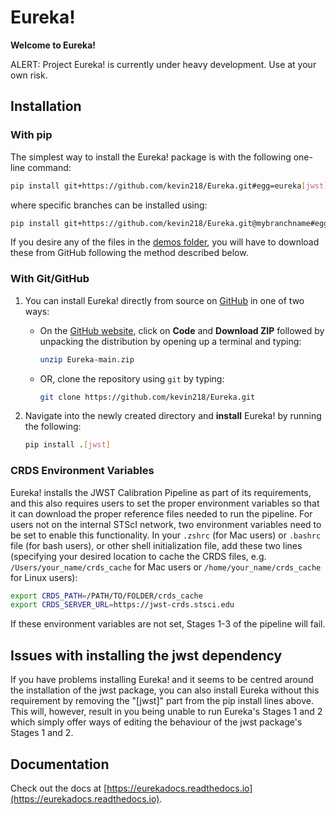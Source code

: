 # Eureka!

**Welcome to Eureka!**

ALERT: Project Eureka! is currently under heavy development. Use at your own risk.

## Installation

### With pip

The simplest way to install the Eureka! package is with the following one-line command:

```bash
pip install git+https://github.com/kevin218/Eureka.git#egg=eureka[jwst]
```

where specific branches can be installed using:

```bash
pip install git+https://github.com/kevin218/Eureka.git@mybranchname#egg=eureka[jwst]
```

If you desire any of the files in the [demos folder](https://github.com/kevin218/Eureka/tree/main/demos), you will have to download these from
GitHub following the method described below.

### With Git/GitHub

1. You can install Eureka! directly from source on [GitHub](http://github.com/kevin218/Eureka) in one of two ways:
	- On the [GitHub website](http://github.com/kevin218/Eureka), click on **Code** and **Download ZIP** followed by unpacking the distribution by opening up a terminal and typing:

		```bash
		unzip Eureka-main.zip
		```

	- OR, clone the repository using ``git`` by typing:

		```bash
		git clone https://github.com/kevin218/Eureka.git
		```

2. Navigate into the newly created directory and **install** Eureka! by running the following:

	```bash
	pip install .[jwst]
	```

### CRDS Environment Variables

Eureka! installs the JWST Calibration Pipeline as part of its requirements, and this also requires users to set the proper environment variables so that it can download the proper reference files needed to run the pipeline. For users not on the internal STScI network, two environment variables need to be set to enable this functionality. In your ``.zshrc`` (for Mac users) or ``.bashrc`` file (for bash users), or other shell initialization file, add these two lines (specifying your desired location to cache the CRDS files, e.g. ``/Users/your_name/crds_cache`` for Mac users or ``/home/your_name/crds_cache`` for Linux users):

```bash
export CRDS_PATH=/PATH/TO/FOLDER/crds_cache	
export CRDS_SERVER_URL=https://jwst-crds.stsci.edu
```

If these environment variables are not set, Stages 1-3 of the pipeline will fail.

Issues with installing the jwst dependency
------------------------------------------

If you have problems installing Eureka! and it seems to be centred around the installation of the jwst package, you can also install Eureka without
this requirement by removing the "[jwst]" part from the pip install lines above. This will, however, result in you being unable to run Eureka's
Stages 1 and 2 which simply offer ways of editing the behaviour of the jwst package's Stages 1 and 2.

## Documentation

Check out the docs at [https://eurekadocs.readthedocs.io](https://eurekadocs.readthedocs.io).
